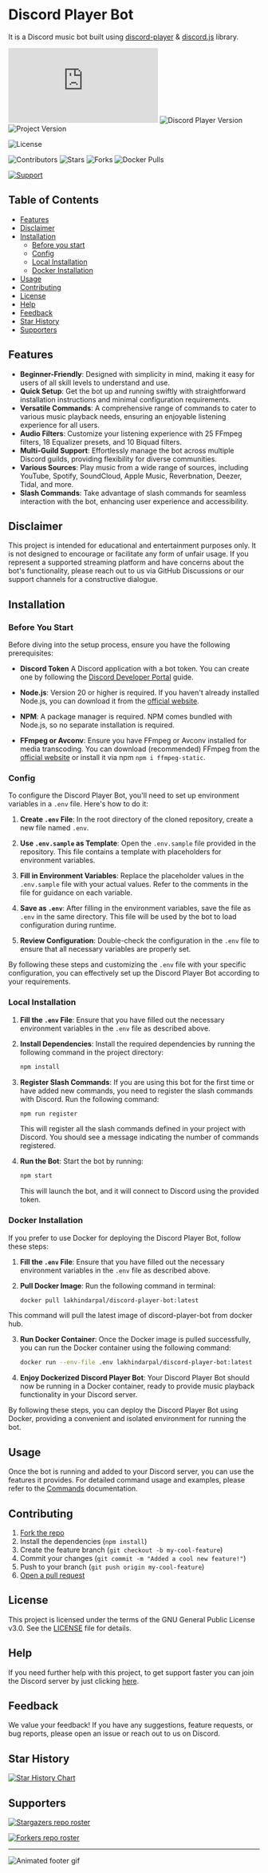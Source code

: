 # Discord Player Bot

It is a Discord music bot built using [discord-player](https://npm.im/discord-player) & [discord.js](https://npm.im/discord.js) library.

![Discord.js Version](https://img.shields.io/github/package-json/dependency-version/LakhindarPal/discord-player-bot/discord.js)
![Discord Player Version](https://img.shields.io/github/package-json/dependency-version/LakhindarPal/discord-player-bot/discord-player)
![Project Version](https://img.shields.io/github/package-json/v/LakhindarPal/discord-player-bot)

![License](https://img.shields.io/github/license/LakhindarPal/discord-player-bot?link=LICENSE)

![Contributors](https://img.shields.io/github/contributors/lakhindarpal/discord-player-bot?logo=github&link=https%3A%2F%2Fgithub.com%2FLakhindarPal%2Fdiscord-player-bot%2Fgraphs%2Fcontributors)
![Stars](https://img.shields.io/github/stars/LakhindarPal/discord-player-bot?link=https%3A%2F%2Fgithub.com%2FLakhindarPal%2Fdiscord-player-bot%2Fstargazers)
![Forks](https://img.shields.io/github/forks/LakhindarPal/discord-player-bot?link=https%3A%2F%2Fgithub.com%2FLakhindarPal%2Fdiscord-player-bot%2Fforks)
![Docker Pulls](https://img.shields.io/docker/pulls/lakhindarpal/discord-player-bot?logo=docker&label=Pulls&link=https%3A%2F%2Fhub.docker.com%2Fr%2Flakhindarpal%2Fdiscord-player-bot)

[![Support](https://img.shields.io/badge/Support-Discord-blue?style=for-the-badge&logo=discord)](https://discord.gg/8yaJBZBQTA)

## Table of Contents

- [Features](#features)
- [Disclaimer](#disclaimer)
- [Installation](#installation)
  - [Before you start](#before-you-start)
  - [Config](#config)
  - [Local Installation](#local-installation)
  - [Docker Installation](#docker-installation)
- [Usage](#usage)
- [Contributing](#contributing)
- [License](#license)
- [Help](#help)
- [Feedback](#feedback)
- [Star History](#star-history)
- [Supporters](#supporters)

## Features

- **Beginner-Friendly**: Designed with simplicity in mind, making it easy for users of all skill levels to understand and use.
- **Quick Setup**: Get the bot up and running swiftly with straightforward installation instructions and minimal configuration requirements.
- **Versatile Commands**: A comprehensive range of commands to cater to various music playback needs, ensuring an enjoyable listening experience for all users.
- **Audio Filters**: Customize your listening experience with 25 FFmpeg filters, 18 Equalizer presets, and 10 Biquad filters.
- **Multi-Guild Support**: Effortlessly manage the bot across multiple Discord guilds, providing flexibility for diverse communities.
- **Various Sources**: Play music from a wide range of sources, including YouTube, Spotify, SoundCloud, Apple Music, Reverbnation, Deezer, Tidal, and more.
- **Slash Commands**: Take advantage of slash commands for seamless interaction with the bot, enhancing user experience and accessibility.

## Disclaimer

This project is intended for educational and entertainment purposes only. It is not designed to encourage or facilitate any form of unfair usage. If you represent a supported streaming platform and have concerns about the bot's functionality, please reach out to us via GitHub Discussions or our support channels for a constructive dialogue.

## Installation

### Before You Start

Before diving into the setup process, ensure you have the following prerequisites:

- **Discord Token** A Discord application with a bot token. You can create one by following the [Discord Developer Portal](https://discord.com/developers/applications) guide.

- **Node.js**: Version 20 or higher is required. If you haven't already installed Node.js, you can download it from the [official website](https://nodejs.org/en/download/).
- **NPM**: A package manager is required. NPM comes bundled with Node.js, so no separate installation is required.
- **FFmpeg or Avconv**: Ensure you have FFmpeg or Avconv installed for media transcoding. You can download (recommended) FFmpeg from the [official website](https://ffmpeg.org/download.html) or install it via npm `npm i ffmpeg-static`.

### Config

To configure the Discord Player Bot, you'll need to set up environment variables in a `.env` file. Here's how to do it:

1. **Create `.env` File**: In the root directory of the cloned repository, create a new file named `.env`.

2. **Use `.env.sample` as Template**: Open the `.env.sample` file provided in the repository. This file contains a template with placeholders for environment variables.

3. **Fill in Environment Variables**: Replace the placeholder values in the `.env.sample` file with your actual values. Refer to the comments in the file for guidance on each variable.

4. **Save as `.env`**: After filling in the environment variables, save the file as `.env` in the same directory. This file will be used by the bot to load configuration during runtime.

5. **Review Configuration**: Double-check the configuration in the `.env` file to ensure that all necessary variables are properly set.

By following these steps and customizing the `.env` file with your specific configuration, you can effectively set up the Discord Player Bot according to your requirements.

### Local Installation

1. **Fill the `.env` File**: Ensure that you have filled out the necessary environment variables in the `.env` file as described above.

2. **Install Dependencies**: Install the required dependencies by running the following command in the project directory:

   ```bash
   npm install
   ```

3. **Register Slash Commands**: If you are using this bot for the first time or have added new commands, you need to register the slash commands with Discord. Run the following command:

   ```bash
   npm run register
   ```

   This will register all the slash commands defined in your project with Discord. You should see a message indicating the number of commands registered.

4. **Run the Bot**: Start the bot by running:

   ```bash
   npm start
   ```

   This will launch the bot, and it will connect to Discord using the provided token.

### Docker Installation

If you prefer to use Docker for deploying the Discord Player Bot, follow these steps:

1. **Fill the `.env` File**: Ensure that you have filled out the necessary environment variables in the `.env` file as described above.

2. **Pull Docker Image**: Run the following command in terminal:

   ```bash
   docker pull lakhindarpal/discord-player-bot:latest
   ```

This command will pull the latest image of discord-player-bot from docker hub.

3. **Run Docker Container**: Once the Docker image is pulled successfully, you can run the Docker container using the following command:

   ```bash
   docker run --env-file .env lakhindarpal/discord-player-bot:latest
   ```

4. **Enjoy Dockerized Discord Player Bot**: Your Discord Player Bot should now be running in a Docker container, ready to provide music playback functionality in your Discord server.

By following these steps, you can deploy the Discord Player Bot using Docker, providing a convenient and isolated environment for running the bot.

## Usage

Once the bot is running and added to your Discord server, you can use the features it provides.
For detailed command usage and examples, please refer to the [Commands](./COMMANDS.md) documentation.

## Contributing

1. [Fork the repo](https://github.com/LakhindarPal/discord-player-bot/fork)
2. Install the dependencies (`npm install`)
3. Create the feature branch (`git checkout -b my-cool-feature`)
4. Commit your changes (`git commit -m "Added a cool new feature!"`)
5. Push to your branch (`git push origin my-cool-feature`)
6. [Open a pull request](https://github.com/LakhindarPal/discord-player-bot/pulls)

## License

This project is licensed under the terms of the GNU General Public License v3.0. See the [LICENSE](LICENSE) file for details.

## Help

If you need further help with this project, to get support faster you can join the Discord server by just clicking [here](https://discord.gg/8yaJBZBQTA).

## Feedback

We value your feedback! If you have any suggestions, feature requests, or bug reports, please open an issue or reach out to us on Discord.

## Star History

[![Star History Chart](https://api.star-history.com/svg?repos=lakhindarpal/discord-player-bot&type=Date)](https://star-history.com/#lakhindarpal/discord-player-bot&Date)

## Supporters

[![Stargazers repo roster](https://reporoster.com/stars/lakhindarpal/discord-player-bot)](https://github.com/lakhindarpal/discord-player-bot/stargazers)

[![Forkers repo roster](https://reporoster.com/forks/lakhindarpal/discord-player-bot)](https://github.com/lakhindarpal/discord-player-bot/network/members)

---

![Animated footer gif](http://randojs.com/images/barsSmallTransparentBackground.gif)
